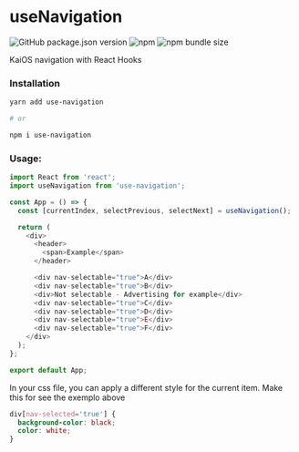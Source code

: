 # useNavigation

![GitHub package.json version](https://img.shields.io/github/package-json/v/johnatandias/use-navigation)
![npm](https://img.shields.io/npm/v/use-navigation)
![npm bundle size](https://img.shields.io/bundlephobia/minzip/use-navigation)

KaiOS navigation with React Hooks

### Installation

```bash
yarn add use-navigation

# or

npm i use-navigation
```

### Usage:

```javascript
import React from 'react';
import useNavigation from 'use-navigation';

const App = () => {
  const [currentIndex, selectPrevious, selectNext] = useNavigation();

  return (
    <div>
      <header>
        <span>Example</span>
      </header>

      <div nav-selectable="true">A</div>
      <div nav-selectable="true">B</div>
      <div>Not selectable - Advertising for example</div>
      <div nav-selectable="true">C</div>
      <div nav-selectable="true">D</div>
      <div nav-selectable="true">E</div>
      <div nav-selectable="true">F</div>
    </div>
  );
};

export default App;
```

In your css file, you can apply a different style for the current item.
Make this for see the exemplo above

```css
div[nav-selected='true'] {
  background-color: black;
  color: white;
}
```
